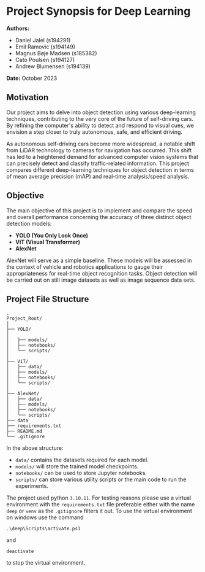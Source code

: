 # Project Synopsis for Deep Learning

**Authors:** 
- Daniel Jalel (s194291)
- Emil Ramovic (s194149)
- Magnus Bøje Madsen (s185382)
- Cato Poulsen (s194127)
- Andrew Blumensen (s194139)

**Date:** October 2023

## Motivation

Our project aims to delve into object detection using various deep-learning techniques, contributing to the very core of the future of self-driving cars. By refining the computer's ability to detect and respond to visual cues, we envision a step closer to truly autonomous, safe, and efficient driving.

As autonomous self-driving cars become more widespread, a notable shift from LiDAR technology to cameras for navigation has occurred. This shift has led to a heightened demand for advanced computer vision systems that can precisely detect and classify traffic-related information. This project compares different deep-learning techniques for object detection in terms of mean average precision (mAP) and real-time analysis/speed analysis.

## Objective

The main objective of this project is to implement and compare the speed and overall performance concerning the accuracy of three distinct object detection models:

- **YOLO (You Only Look Once)**
- **ViT (Visual Transformer)**
- **AlexNet**

AlexNet will serve as a simple baseline. These models will be assessed in the context of vehicle and robotics applications to gauge their appropriateness for real-time object recognition tasks. Object detection will be carried out on still image datasets as well as image sequence data sets.

## Project File Structure

```
.
Project_Root/
│
├── YOLO/
│   
│   ├── models/
│   ├── notebooks/
│   └── scripts/
│
├── ViT/
│   ├── data/
│   ├── models/
│   ├── notebooks/
│   └── scripts/
│
├── AlexNet/
│   ├── data/
│   ├── models/
│   ├── notebooks/
│   └── scripts/
├── data
├── requirements.txt
├── README.md
└── .gitignore
```

In the above structure:
- `data/` contains the datasets required for each model.
- `models/` will store the trained model checkpoints.
- `notebooks/` can be used to store Jupyter notebooks.
- `scripts/` can store various utility scripts or the main code to run the experiments.

The project used python `3.10.11`. For testing reasons please use a virtual environment with the `requirements.txt` file preferable either with the name `deep` or `venv` as the `.gitignore` filters it out. To use the virtual environment on windows use the command
```
.\deep\Scripts\activate.ps1
```

and 

```
deactivate
```

to stop the virtual environment.